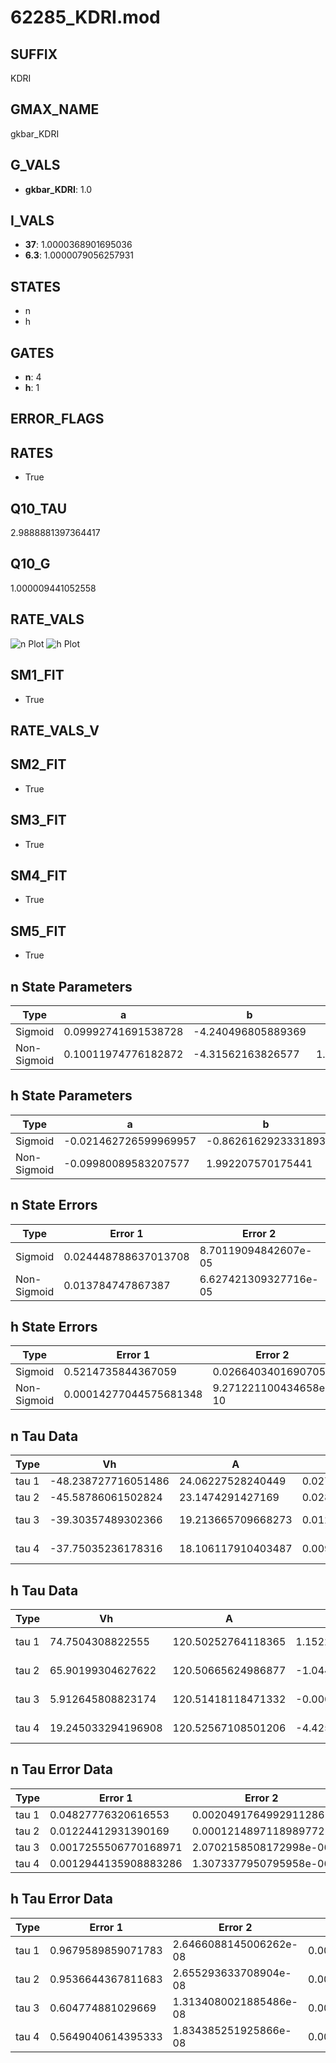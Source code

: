 # 62285_KDRI.mod

## SUFFIX

KDRI

## GMAX_NAME

gkbar_KDRI

## G_VALS

- **gkbar_KDRI**: 1.0

## I_VALS

- **37**: 1.0000368901695036
- **6.3**: 1.0000079056257931

## STATES

- n
- h

## GATES

- **n**: 4
- **h**: 1

## ERROR_FLAGS


## RATES

- True

## Q10_TAU

2.9888881397364417

## Q10_G

1.000009441052558

## RATE_VALS

![n Plot](/Users/pbozelos/Dropbox/icg-Chai-Panos/supermodels/output_markdown_files/K/62285_KDRI.mod/images/n.png)
![h Plot](/Users/pbozelos/Dropbox/icg-Chai-Panos/supermodels/output_markdown_files/K/62285_KDRI.mod/images/h.png)

## SM1_FIT

- True

## RATE_VALS_V

## SM2_FIT

- True

## SM3_FIT

- True

## SM4_FIT

- True

## SM5_FIT

- True

## n State Parameters

| Type | a | b | c | d |
| --- | --- | --- | --- | --- |
| Sigmoid | 0.09992741691538728 | -4.240496805889369 |
| Non-Sigmoid | 0.10011974776182872 | -4.31562163826577 | 1.0014307775491629 | -0.012142918882063302 |

## h State Parameters

| Type | a | b | c | d |
| --- | --- | --- | --- | --- |
| Sigmoid | -0.021462726599969957 | -0.8626162923331893 |
| Non-Sigmoid | -0.09980089583207577 | 1.992207570175441 | 0.49995338273938206 | 0.5000041143265784 |

## n State Errors

| Type | Error 1 | Error 2 | Error 3 |
| --- | --- | --- | --- |
| Sigmoid | 0.024448788637013708 | 8.70119094842607e-05 | 0.012987427487368567 |
| Non-Sigmoid | 0.013784747867387 | 6.627421309327716e-05 | 0.007322588289233725 |

## h State Errors

| Type | Error 1 | Error 2 | Error 3 |
| --- | --- | --- | --- |
| Sigmoid | 0.5214735844367059 | 0.02664034016907059 | 0.12745222817911514 |
| Non-Sigmoid | 0.00014277044575681348 | 9.271221100434658e-10 | 3.489421511060254e-05 |

## n Tau Data

| Type | Vh | A | b1 | b2 | c1 | c2 | d1 | d2 | e1 | e2 |
| --- | --- | --- | --- | --- | --- | --- | --- | --- | --- | --- |
| tau 1 | -48.238727716051486 | 24.06227528240449 | 0.02726317756822942 | 0.0609551125293619 |
| tau 2 | -45.58786061502824 | 23.1474291427169 | 0.028151878106685284 | 8.052577400379563e-05 | 0.07526390282615204 | -0.00033000778126876957 |
| tau 3 | -39.30357489302366 | 19.213665709668273 | 0.012873572804361338 | -0.0001293345862595883 | -6.037674555788115e-07 | 0.0871331124098133 | -0.0006893133092101321 | 2.0324536132546823e-06 |
| tau 4 | -37.75035236178316 | 18.106117910403487 | 0.009140551336352292 | -0.00012799616438330784 | 1.0986942712379667e-06 | 1.7908386394212685e-08 | 0.0891212139931144 | -0.000770240682110696 | 2.913865280979639e-06 | -2.680062494814548e-09 |

## h Tau Data

| Type | Vh | A | b1 | b2 | c1 | c2 | d1 | d2 | e1 | e2 |
| --- | --- | --- | --- | --- | --- | --- | --- | --- | --- | --- |
| tau 1 | 74.7504308822555 | 120.50252764118365 | 1.152214952662151e-06 | -1.310993175299393e-06 |
| tau 2 | 65.90199304627622 | 120.50665624986877 | -1.044463103218541e-06 | 1.9565005667324656e-09 | -7.649679233231969e-06 | -2.6387168890553726e-08 |
| tau 3 | 5.912645808823174 | 120.51418118471332 | -0.0007158376741499812 | -7.788467370286304e-07 | 8.678492505927258e-08 | -0.0007284591197427033 | -7.848498589956842e-07 | 8.85255653811866e-08 |
| tau 4 | 19.245033294196908 | 120.52567108501206 | -4.425642757583548e-06 | -2.180065130222917e-06 | 1.581648402923769e-07 | 5.840948815345285e-10 | -2.1801598071947618e-07 | -1.3051468597200939e-06 | 1.549252715438632e-07 | 3.039015329334868e-10 |

## n Tau Error Data

| Type | Error 1 | Error 2 | Error 3 |
| --- | --- | --- | --- |
| tau 1 | 0.04827776320616553 | 0.0020491764992911286 | 0.028715201655282272 |
| tau 2 | 0.01224412931390169 | 0.00012148971189897722 | 0.007282703650552274 |
| tau 3 | 0.0017255506770168971 | 2.0702158508172998e-06 | 0.0010263428205103979 |
| tau 4 | 0.0012944135908883286 | 1.3073377950795958e-06 | 0.000769906160087995 |

## h Tau Error Data

| Type | Error 1 | Error 2 | Error 3 |
| --- | --- | --- | --- |
| tau 1 | 0.9679589859071783 | 2.6466088145006262e-08 | 0.00020522057594114858 |
| tau 2 | 0.9536644367811683 | 2.655293633708904e-08 | 0.00020218993554504806 |
| tau 3 | 0.604774881029669 | 1.3134080021885486e-08 | 0.00012822056637382147 |
| tau 4 | 0.5649040614395333 | 1.834385251925866e-08 | 0.00011976740598307957 |


